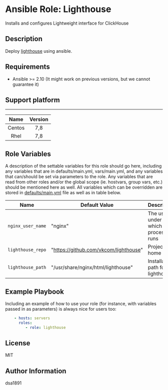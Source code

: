 # Ansible Role:  Lighthouse
Installs and configures Lightweight interface for ClickHouse

## Description

Deploy [lighthouse](https://github.com/sda1891/lighthouse-role.git) using ansible.

## Requirements

- Ansible >= 2.10 (It might work on previous versions, but we cannot guarantee it)

## Support platform
--------

| Name | Version |
| :----: | :-----:|
| Centos| 7,8|
| Rhel | 7,8 |

Role Variables
--------------

A description of the settable variables for this role should go here, including any variables that are in defaults/main.yml, vars/main.yml, and any variables that can/should be set via parameters to the role. Any variables that are read from other roles and/or the global scope (ie. hostvars, group vars, etc.) should be mentioned here as well.
All variables which can be overridden are stored in [defaults/main.yml](defaults/main.yml) file as well as in table below.

| Name           | Default Value | Description                        |
| -------------- | ------------- | -----------------------------------|
| `nginx_user_name` | "nginx" | The user under which the process runs |
| `lighthouse_repo` | "https://github.com/vkcom/lighthouse" | Project home site |
| `lighthouse_path` | "/usr/share/nginx/html/lighthouse" | Installation path for lighthouse |


Example Playbook
----------------

Including an example of how to use your role (for instance, with variables passed in as parameters) is always nice for users too:
```yaml
    - hosts: servers
      roles:
         - role: lighthouse
```

License
-------

MIT

Author Information
------------------

dsa1891
